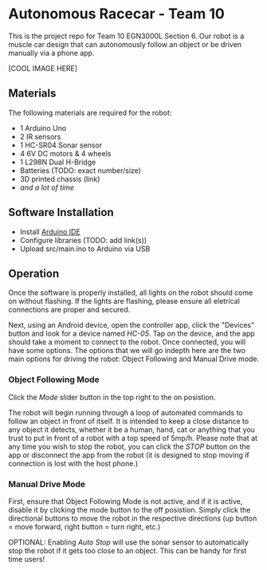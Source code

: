 # Autonomous Racecar - Team 10
This is the project repo for Team 10 EGN3000L Section 6. Our robot is a muscle car design that can autonomously follow an object or be driven manually via a phone app.

[COOL IMAGE HERE]

## Materials
The following materials are required for the robot:
* 1 Arduino Uno 
* 2 IR sensors
* 1 HC-SR04 Sonar sensor
* 4 6V DC motors & 4 wheels
* 1 L298N Dual H-Bridge
* Batteries (TODO: exact number/size)
* 3D printed chassis (link)
* *and a lot of time*

## Software Installation
* Install [Arduino IDE](https://www.arduino.cc/en/software)
* Configure libraries (TODO: add link(s))
* Upload src/main.ino to Arduino via USB

## Operation
Once the software is properly installed, all lights on the robot should come on without flashing. If the lights are flashing, please ensure all eletrical connections are proper and secured. 

Next, using an Android device, open the controller app, click the "Devices" button and look for a device named *HC-05*. Tap on the device, and the app should take a moment to connect to the robot. Once connected, you will have some options. The options that we will go indepth here are the two main options for driving the robot: Object Following and Manual Drive mode.

### Object Following Mode
Click the *Mode* slider button in the top right to the on posistion.

The robot will begin running through a loop of automated commands to follow an object in front of itself. It is intended to keep a close distance to any object it detects, whether it be a human, hand, cat or anything that you trust to put in front of a robot with a top speed of 5mp/h. Please note that at any time you wish to stop the robot, you can click the *STOP* button on the app or disconnect the app from the robot (it is designed to stop moving if connection is lost with the host phone.) 

### Manual Drive Mode
First, ensure that Object Following Mode is not active, and if it is active, disable it by clicking the mode button to the off posistion. Simply click the directional buttons to move the robot in the respective directions (up button = move forward, right button = turn right, etc.) 

OPTIONAL: Enabling *Auto Stop* will use the sonar sensor to automatically stop the robot if it gets too close to an object. This can be handy for first time users!
